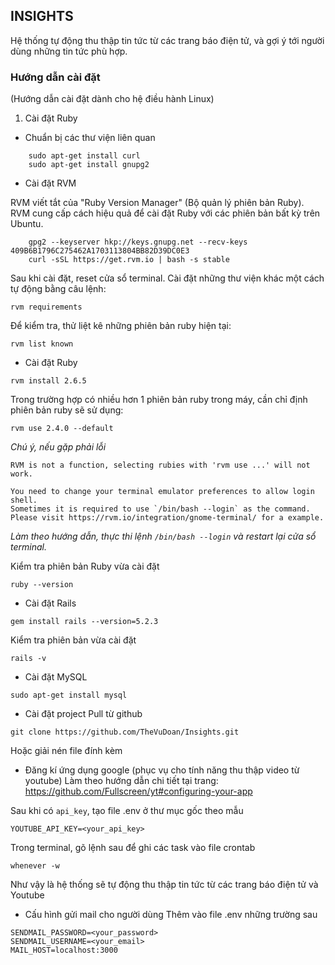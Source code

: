 ## INSIGHTS

Hệ thống tự động thu thập tin tức từ các trang báo điện tử, và gợi ý tới người dùng những tin tức phù hợp.

### Hướng dẫn cài đặt

(Hướng dẫn cài đặt dành cho hệ điều hành Linux)

1. Cài đặt Ruby

* Chuẩn bị các thư viện liên quan

```
    sudo apt-get install curl
    sudo apt-get install gnupg2
```

* Cài đặt RVM

RVM viết tắt của "Ruby Version Manager" (Bộ quản lý phiên bản Ruby). RVM cung cấp cách hiệu quả để cài đặt Ruby với các phiên bản bất kỳ trên Ubuntu.

```
    gpg2 --keyserver hkp://keys.gnupg.net --recv-keys 409B6B1796C275462A1703113804BB82D39DC0E3
    curl -sSL https://get.rvm.io | bash -s stable
```

Sau khi cài đặt, reset cửa sổ terminal. Cài đặt những thư viện khác một cách tự động bằng câu lệnh:
```
rvm requirements
```
Để kiểm tra, thử liệt kê những phiên bản ruby hiện tại:
```
rvm list known
```

* Cài đặt Ruby
```
rvm install 2.6.5
```
Trong trường hợp có nhiều hơn 1 phiên bản ruby trong máy, cần chỉ định phiên bản ruby sẽ sử dụng:
```
rvm use 2.4.0 --default
```

*Chú ý, nếu gặp phải lỗi*
```
RVM is not a function, selecting rubies with 'rvm use ...' will not work.
 
You need to change your terminal emulator preferences to allow login shell.
Sometimes it is required to use `/bin/bash --login` as the command.
Please visit https://rvm.io/integration/gnome-terminal/ for a example.
```
*Làm theo hướng dẫn, thực thi lệnh `/bin/bash --login` và restart lại cửa sổ terminal.*

Kiểm tra phiên bản Ruby vừa cài đặt
```
ruby --version
```

* Cài đặt Rails
```
gem install rails --version=5.2.3
```
Kiểm tra phiên bản vừa cài đặt
```
rails -v
```

* Cài đặt MySQL
```
sudo apt-get install mysql
```

* Cài đặt project
Pull từ github
```
git clone https://github.com/TheVuDoan/Insights.git
```
Hoặc giải nén file đính kèm

* Đăng kí ứng dụng google (phục vụ cho tính năng thu thập video từ youtube)
Làm theo hướng dẫn chi tiết tại trang: https://github.com/Fullscreen/yt#configuring-your-app

Sau khi có `api_key`, tạo file .env ở thư mục gốc theo mẫu
```
YOUTUBE_API_KEY=<your_api_key>
```
Trong terminal, gõ lệnh sau để ghi các task vào file crontab
```
whenever -w
```
Như vậy là hệ thống sẽ tự động thu thập tin tức từ các trang báo điện tử và Youtube

* Cấu hình gửi mail cho người dùng
Thêm vào file .env những trường sau
```
SENDMAIL_PASSWORD=<your_password>
SENDMAIL_USERNAME=<your_email>
MAIL_HOST=localhost:3000
```

